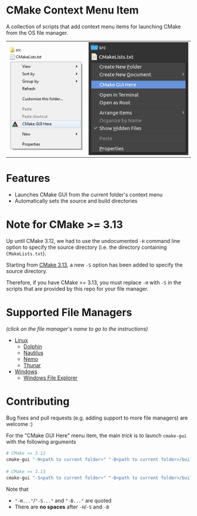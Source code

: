 # CMake Context Menu Item

A collection of scripts that add context menu items for launching CMake from the OS file manager.

<table style="width:100%">
  <tr>
    <td style="text-align:left"><img src="windows/explorer/screenshot.png"/></td>
    <td style="text-align:right"><img src="linux/nemo/screenshot.png"/></td>
  </tr>
</table>

# Features

* Launches CMake GUI from the current folder's context menu
* Automatically sets the source and build directories

# Note for CMake >= 3.13

Up until CMake 3.12, we had to use the undocumented `-H` command line option to specify the source directory (i.e. the directory containing `CMakeLists.txt`).

Starting from [CMake 3.13](https://cmake.org/cmake/help/v3.13/release/3.13.html#command-line), a new `-S` option has been added to specify the source directory.

Therefore, if you have CMake >= 3.13, you must replace `-H` with `-S` in the scripts that are provided by this repo for your file manager.

# Supported File Managers

_(click on the file manager's name to go to the instructions)_

* [Linux](linux)
  * [Dolphin](linux/dolphin/README.md)
  * [Nautilus](linux/nautilus/README.md)
  * [Nemo](linux/nemo/README.md)
  * [Thunar](linux/thunar/README.md)
* [Windows](windows)
  * [Windows File Explorer](windows/explorer/README.md)

# Contributing

Bug fixes and pull requests (e.g. adding support to more file managers) are welcome :)

For the "CMake GUI Here" menu item, the main _trick_ is to launch  `cmake-gui` with the following arguments

  ```sh
  # CMake <= 3.12
  cmake-gui "-H<path to current folder>" "-B<path to current folder>/build"

  # CMake >= 3.13
  cmake-gui "-S<path to current folder>" "-B<path to current folder>/build"
  ```

Note that

* `"-H..."`/`"-S..."` and `"-B..."` are quoted
* There are **no spaces** after `-H`/`-S` and `-B`

